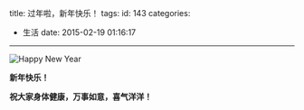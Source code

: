 title: 过年啦，新年快乐！
tags:
id: 143
categories:
  - 生活
date: 2015-02-19 01:16:17
---

![Happy New Year](http://qiniu.e12e.com/2015/02/19/Happy_New_Year.jpg)

**新年快乐！**

**祝大家身体健康，万事如意，喜气洋洋！**